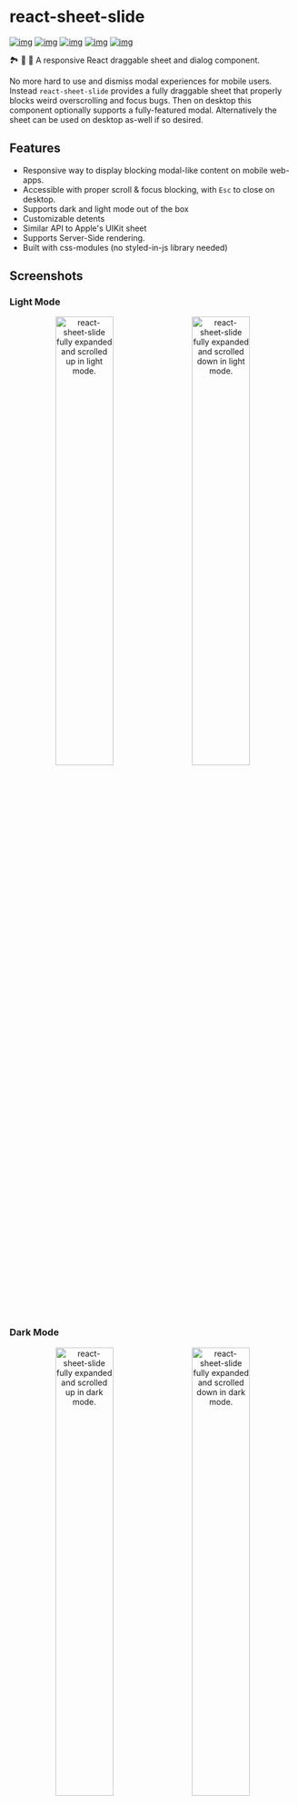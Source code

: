 # react-sheet-slide

[![img](https://github.com/woofers/react-sheet-slide/workflows/build/badge.svg)](https://github.com/woofers/react-sheet-slide/actions) [![img](https://badge.fury.io/js/react-sheet-slide.svg)](https://www.npmjs.com/package/react-sheet-slide) [![img](https://img.shields.io/npm/dt/react-sheet-slide.svg)](https://www.npmjs.com/package/react-sheet-slide) [![img](https://badgen.net/bundlephobia/minzip/react-sheet-slide)](https://bundlephobia.com/result?p=react-sheet-slide) [![img](https://img.shields.io/npm/l/react-sheet-slide.svg)](https://github.com/woofers/react-sheet-slide/blob/main/LICENSE)

🏞️ 🎢 🛝 A responsive React draggable sheet and dialog component.

No more hard to use and dismiss modal experiences for mobile users.
Instead `react-sheet-slide` provides a fully draggable sheet
that properly blocks weird overscrolling and focus bugs.  Then on desktop
this component optionally supports a fully-featured modal.
Alternatively the sheet can be used on desktop as-well if so desired.

## Features

- Responsive way to display blocking modal-like content on mobile web-apps.
- Accessible with proper scroll & focus blocking, with `Esc` to close on desktop.
- Supports dark and light mode out of the box
- Customizable detents
- Similar API to Apple's UIKit sheet
- Supports Server-Side rendering.
- Built with css-modules (no styled-in-js library needed)

## Screenshots

<h3>Light Mode</h3>
<p align="center">
  <img src="https://raw.githubusercontent.com/woofers/react-sheet-slide/main/packages/react-sheet-slide/screenshots/light-mode-1.png" width="45%" alt="react-sheet-slide fully expanded and scrolled up in light mode." />    <img src="https://raw.githubusercontent.com/woofers/react-sheet-slide/main/packages/react-sheet-slide/screenshots/light-mode-1.png" width="45%" alt="react-sheet-slide fully expanded and scrolled down in light mode." />
</p>
<h3>Dark Mode</h3>
<p align="center">
  <img src="https://raw.githubusercontent.com/woofers/react-sheet-slide/main/packages/react-sheet-slide/screenshots/dark-mode-1.png" width="45%" alt="react-sheet-slide fully expanded and scrolled up in dark mode." />    <img src="https://raw.githubusercontent.com/woofers/react-sheet-slide/main/packages/react-sheet-slide/screenshots/dark-mode-2.png" width="45%" alt="react-sheet-slide fully expanded and scrolled down in dark mode." />
</p>


https://user-images.githubusercontent.com/7284672/174498349-04c57aba-9a94-41a5-ac46-92206120ff9e.mov

https://user-images.githubusercontent.com/7284672/174498361-39b9196a-93ab-45ea-bba8-31cc48c02025.mov

## Installation

**Yarn**

```yarn
yarn add react-sheet-slide @react-spring/web@^9 @use-gesture/react@^10
```

**npm**

```npm
npm install react-sheet-slide @react-spring/web@^9 @use-gesture/react@^10
```

## Motivation

This library is largely based on the fantastic [react-spring-bottom-sheet](https://github.com/stipsan/react-spring-bottom-sheet).  While [react-spring-bottom-sheet](https://github.com/stipsan/react-spring-bottom-sheet) is much more feature-packed than `react-sheet-slide`, supporting more props like many different callbacks on sheet snap start/end.
However the extra dependencies like `xstate` and the `resize-observer` polyfill can lead to a larger bundle size.
Also using `react-spring` as a dependencies instead of a peer dependencies limits users of the library from
controlling the version of `react-spring` they use. It can also lead to 2 versions of `react-spring` being bundled,
if the user is using a newer or older major version than the library.

By simplifying the API these libraries can be removed, and by moving `react-spring` to a peer dependencies
makes the library have a much lighther footprint.  Also `react-sheet-slide` includes a
dark mode and a fully-featured desktop modal that can be enabled for non-mobile users.
It also adds support for a backdrop animation similar to Apple's UIKit.

## Usage

```jsx
import React, { useState, useRef } from 'react'
import { Sheet, Header, Content, Footer, detents, Portal } from 'react-sheet-slide'
import 'react-sheet-slide/style.css'

const App = () => {
  const [open, setOpen] = useState(false)
  const ref = useRef()
  return (
    <div className="rss-sheet-backdrop" style={{ background: '#f7f8f8', minHeight: '100vh' }}>
      <button type="button" onClick={() => setOpen(true)} style={{ display: 'flex', margin: '28px auto 0' }}>
        Open sheet
      </button>
      <Portal>
        <Sheet
          ref={ref}
          open={open}
          onDismiss={() => setOpen(false)}
          onClose={() => {
            console.log('Component unmounted')
          }}
          selectedDetent={detents.large}
          detents={props => [
            detents.large(props),
            detents.fit(props)
          ]}
          useDarkMode={false}
          useModal={false}
          scrollingExpands={true}
          backdropClassName="rss-backdrop"
        >
          <Header className="rss-header" scrolledClassName="rss-header-scrolled">Title</Header>
          <Content className="rss-content">
            <div style={{ padding: '54px 16px 24px' }}>
              <div>Add more storage to keep everything on online</div>
              <div>
                Online includes plenty of storage to keep all your data safe and
                features to protect your privacy.
              </div>
              <div>Learn More About Online</div>
            </div>
          </Content>
          <Footer className="rss-footer">
            <button type="button" onClick={() => setOpen(false)}>
              Close
            </button>
          </Footer>
        </Sheet>
      </Portal>
    </div>
  )
}
```

`react-sheet-slide` includes a `Portal` component however other portal can be used like
`@reach/portal` or `@mui/base`.  The one included is just of modified version of `@reach/portal` however with support for string refs and defaults to `body`.

`rss-backdrop` is required to apply to the sheet backdrop effect.  Omitting it will disable any backdrop styles on the sheet.
`react-sheet-slide` will also set a `body` background when the sheet is open to create the inset for the backdrop effect.
As such it is recommended to apply the background to a top level `div` or other container, in addition to the `body`.
If you want to keep your `body` background, use `!important`.

## Props

- `open`

  Set if the sheet is open.  When this prop is changed the sheet
  will animate and the unmount/remount.  When the component fully unmounts, `onClose` will be called.

- `onDismiss`

  Called when the sheet is dragged down or the user clicks on the backdrop.  Also called when the user presses `Esc`.
  This method should include `setOpen(false)` to ensure `open` is false.  Otherwise the sheet may not close properly.

- `onClose`

  Called when the sheet finishes the close animation and is fully unmounted.

- `selectedDetent`

  The default detent size that the sheet will open to.

- `detents`

  List of available detents that the sheet will catch on.  Reccomened to set to either `detents.large` or `props => [detents.large(props), detents.medium(props)]`
  to mimic the UIKit behaviour however can be customized using the callback.

- `useDarkMode`

  Prop to control if dark mode is enabled.  By default this will use the system `prefers-color-scheme`.

- `useModal`

  Prop to control when a modal should be used instead of a sheet.  If your app will likely only be used on mobile `useModal={false}` is reccomened.
  Otherwise it will default to true on any device larger than `(max-width: 640px)` to use a modal on desktop.

- `scrollingExpands`

  Determines if scrolling up on the sheet body will expand the sheet.  Once the sheet is expanded
  to the max detent, the sheet will be scrollable.  Disabled by default to provide a more predictable scroll behaviour
  however enabling it if possible is recommended.

- `ref`

  The sheet also supports forwarding a ref that will be added onto the sheet root.

## Styling

You can add `className` props to target the following components.  This can
be useful if you are using something like Tailwind or CSS modules, or if you just want to
provide a constant value to target via CSS.

- `rss-sheet-backdrop` - Controls the backdrop scale and fade animation
- `<Header className="" />` - Targets the header of the sheet
- `<Header scrolledClassName="" />` - Targets the header style after it has been scrolled
- `<Content className="" />` - Targets the content and scrolling container of the sheet
- `<Footer className="" />` - Targets the footer of the sheet
- `<Sheet backdropClassName="" />` - Targets the modal/sheet backdrop that closes on backdrop tap

